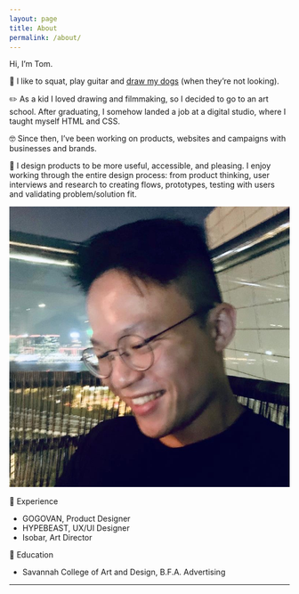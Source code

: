 ```yaml
---
layout: page
title: About
permalink: /about/
---
```



<div class="section big-text grid grid-d3-m1 tofadein">
  <div class="grid-item span-2">
    <p>Hi, I’m Tom.</p>
    <p>🦵 I like to squat, play guitar and <a href="https://www.instagram.com/boboandmaymay/" target="_blank">draw my dogs</a> (when they’re not looking).</p>
    <p>✏️ As a kid I loved drawing and filmmaking, so I decided to go to an art school. After graduating, I somehow landed a job at a digital studio, where I taught myself HTML and CSS.</p>
    <p>🤓 Since then, I’ve been working on products, websites and campaigns with businesses and brands.</p>
    <p>💭 I design products to be more useful, accessible, and pleasing. I enjoy working through the entire design process: from product thinking, user interviews and research to creating flows, prototypes, testing with users and validating problem/solution fit.</p>
<!--     <p>📖 What I’m reading</p>
    <script src="https://www.goodreads.com/review/custom_widget/53473424.What%20I'm%20reading?cover_position=left&cover_size=small&num_books=5&order=a&shelf=currently-reading&show_author=0&show_cover=0&show_rating=0&show_review=0&show_tags=0&show_title=1&sort=date_added&widget_bg_color=FFFFFF&widget_bg_transparent=&widget_border_width=1&widget_id=1524583101&widget_text_color=000000&widget_title_size=medium&widget_width=medium" type="text/javascript" charset="utf-8"></script> -->
  </div>
  <div class="grid-item">
    <img src="/assets/me-2.jpg" class="pp"/>
  </div>
</div>
<div class="section big-text grid grid-d2-m1 tofadein">
  <div class="grid-item">
    <p>💼 Experience</p>
    <ul>
      <li>GOGOVAN, Product Designer</li>
      <li>HYPEBEAST, UX/UI Designer</li>
      <li>Isobar, Art Director</li>
    </ul>
  </div>
  <div class="grid-item">
    <p>🏫 Education</p>
    <ul>
      <li>Savannah College of Art and Design, B.F.A. Advertising</li>
    </ul>
  </div>
</div>
<hr>